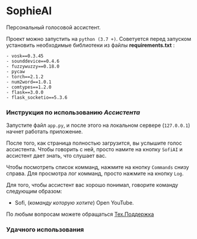 # SophieAI
Персональный голосовой ассистент.

Проект можно запустить на `python (3.7 +)`. Советуется перед запуском установить необходимые библиотеки из файлы **requirements.txt** :
```
- vosk==0.3.45
- sounddevice==0.4.6
- fuzzywuzzy==0.18.0
- pycaw
- torch==2.1.2
- num2word==1.0.1
- comtypes==1.2.0
- flask==3.0.0
- flask_socketio==5.3.6
```

### Инструкция по использованию *Ассистента*
Запустите файл `app.py`, и после этого на локальном сервере (`127.0.0.1`) начнет работать приложение.

После того, как страница полностью загрузится, вы услышите голос ассистента. Чтобы говорить с ней, просто намите на кнопку `SofiAI` и ассистент дает знать, что слушает вас.

Чтобы посмотреть список комманд, нажмите на кнопку `Commands` снизу справа. Для просмотра лог комманд, просто нажмите на кнопку `Log`. 

Для того, чтобы ассистент вас хорошо понимал, говорите команду следующим образом:

- Sofi, (*команду которую хотите*) Open YouTube.

По любым вопросам можете обращаться [Тех.Поддержка](https://t.me/aj_corp)

### Удачного использования